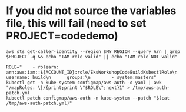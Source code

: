 # 

# If you did not source the variables file, this will fail (need to set PROJECT=codedemo)
```
aws sts get-caller-identity --region $MY_REGION --query Arn | grep $PROJECT -q && echo "IAM role valid" || echo "IAM role NOT valid"

ROLE="    - rolearn: arn:aws:iam::${ACCOUNT_ID}:role/EksWorkshopCodeBuildKubectlRole\n      username: build\n      groups:\n        - system:masters"
kubectl get -n kube-system configmap/aws-auth -o yaml | awk "/mapRoles: \|/{print;print \"$ROLE\";next}1" > /tmp/aws-auth-patch.yml
kubectl patch configmap/aws-auth -n kube-system --patch "$(cat /tmp/aws-auth-patch.yml)"

